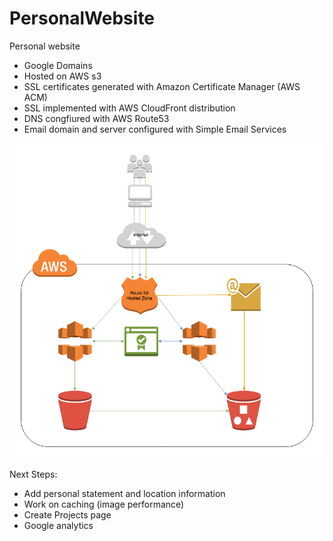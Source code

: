 # PersonalWebsite
Personal website

* Google Domains
* Hosted on AWS s3
* SSL certificates generated with Amazon Certificate Manager (AWS ACM)
* SSL implemented with AWS CloudFront distribution 
* DNS congfiured with AWS Route53
* Email domain and server configured with Simple Email Services

![picture](AWS_Architecture.png)


Next Steps: 
* Add personal statement and location information 
* Work on caching (image performance)
* Create Projects page
* Google analytics
